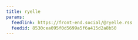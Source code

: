 ```yaml
---
title: ryelle
params:
  feedlink: https://front-end.social/@ryelle.rss
  feedid: 8530cea095f0d5699a5f6a415d2a8b50
---
```

